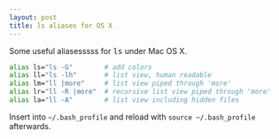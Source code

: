 ```yaml
---
layout: post
title: ls aliases for OS X
---
```

Some useful aliasesssss for <samp>ls</samp> under Mac OS X.

```bash
alias ls="ls -G"        # add colors
alias ll="ls -lh"       # list view, human readable
alias lm="ll |more"     # list view piped through 'more'
alias lr="ll -R |more"  # recursive list view piped through 'more'
alias la="ll -A"        # list view including hidden files
```

Insert into `~/.bash_profile` and reload with `source ~/.bash_profile` afterwards.